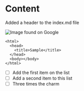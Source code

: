 # Content

Added a header to the index.md file

![Image found on Google](https://images.unsplash.com/photo-1613967193490-1d17b930c1a1?ixlib=rb-1.2.1&ixid=MnwxMjA3fDB8MHxzZWFyY2h8Mnx8YmVhdXRpZnVsJTIwbGFuZHNjYXBlfGVufDB8fDB8fA%3D%3D&w=1000&q=80)

```
<html>
  <head>
    <title>Sample</title>
  </head>
  <body></body>
</html>
```

- [ ] Add the first item on the list
- [ ] Add a second item to this list
- [ ] Three times the charm
